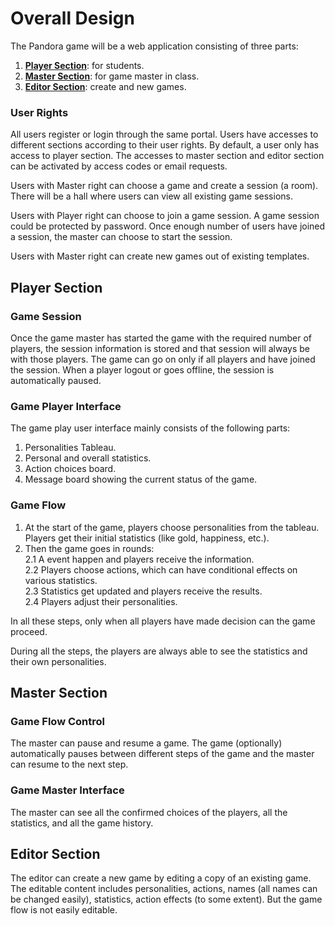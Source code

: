 # Overall Design

The Pandora game will be a web application consisting of three parts:
1. **[Player Section](#player-section)**: for students.
2. **[Master Section](#master-section)**: for game master in class.
3. **[Editor Section](#editor-section)**: create and new games.

### User Rights

All users register or login through the same portal. Users have accesses to different sections according to their user rights. By default, a user only has access to player section. The accesses to master section and editor section can be activated by access codes or email requests.

Users with Master right can choose a game and create a session (a room). There will be a hall where users can view all existing game sessions.

Users with Player right can choose to join a game session. A game session could be protected by password. Once enough number of users have joined a session, the master can choose to start the session.

Users with Master right can create new games out of existing templates.

## <a name="player-section"></a>Player Section

### Game Session
Once the game master has started the game with the required number of players, the session information is stored and that session will always be with those players. The game can go on only if all players and have joined the session. When a player logout or goes offline, the session is automatically paused.

### Game Player Interface
The game play user interface mainly consists of the following parts:
1. Personalities Tableau.
2. Personal and overall statistics.
3. Action choices board.
4. Message board showing the current status of the game.

### Game Flow
1. At the start of the game, players choose personalities from the tableau. Players get their initial statistics (like gold, happiness, etc.).
2. Then the game goes in rounds:  
  2.1 A event happen and players receive the information.  
  2.2 Players choose actions, which can have conditional effects on various statistics.  
  2.3 Statistics get updated and players receive the results.  
  2.4 Players adjust their personalities.  
  
In all these steps, only when all players have made decision can the game proceed.

During all the steps, the players are always able to see the statistics and their own personalities.

## <a name="master-section"></a>Master Section

### Game Flow Control

The master can pause and resume a game. The game (optionally) automatically pauses between different steps of the game and the master can resume to the next step.

### Game Master Interface

The master can see all the confirmed choices of the players, all the statistics, and all the game history.

## <a name="editor-section"></a>Editor Section

The editor can create a new game by editing a copy of an existing game. The editable content includes personalities, actions, names (all names can be changed easily), statistics, action effects (to some extent). But the game flow is not easily editable.

